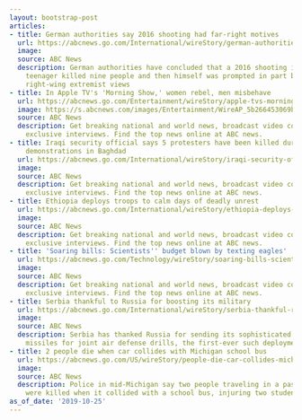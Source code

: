 ```yaml
---
layout: bootstrap-post
articles:
- title: German authorities say 2016 shooting had far-right motives
  url: https://abcnews.go.com/International/wireStory/german-authorities-2016-shooting-motives-66526069
  image: 
  source: ABC News
  description: German authorities have concluded that a 2016 shooting in which a German-Iranian
    teenager killed nine people and then himself was prompted in part by the assailant's
    right-wing extremist views
- title: In Apple TV's 'Morning Show,' women rebel, men misbehave
  url: https://abcnews.go.com/Entertainment/wireStory/apple-tvs-morning-show-women-rebel-men-misbehave-66526015
  image: https://s.abcnews.com/images/Entertainment/WireAP_5b266453069b472aae198f90d201a8c8_16x9_992.jpg
  source: ABC News
  description: Get breaking national and world news, broadcast video coverage, and
    exclusive interviews. Find the top news online at ABC news.
- title: Iraqi security official says 5 protesters have been killed during anti-government
    demonstrations in Baghdad
  url: https://abcnews.go.com/International/wireStory/iraqi-security-official-protesters-killed-anti-government-demonstrations-66525906
  image: 
  source: ABC News
  description: Get breaking national and world news, broadcast video coverage, and
    exclusive interviews. Find the top news online at ABC news.
- title: Ethiopia deploys troops to calm days of deadly unrest
  url: https://abcnews.go.com/International/wireStory/ethiopia-deploys-troops-calm-days-deadly-unrest-66525848
  image: 
  source: ABC News
  description: Get breaking national and world news, broadcast video coverage, and
    exclusive interviews. Find the top news online at ABC news.
- title: 'Soaring bills: Scientists'' budget blown by texting eagles'
  url: https://abcnews.go.com/Technology/wireStory/soaring-bills-scientists-budget-blown-texting-eagles-66525845
  image: 
  source: ABC News
  description: Get breaking national and world news, broadcast video coverage, and
    exclusive interviews. Find the top news online at ABC news.
- title: Serbia thankful to Russia for boosting its military
  url: https://abcnews.go.com/International/wireStory/serbia-thankful-russia-boosting-military-66525673
  image: 
  source: ABC News
  description: Serbia has thanked Russia for sending its sophisticated anti-aircraft
    missiles for joint air defense drills, the first-ever such deployment by Moscow
- title: 2 people die when car collides with Michigan school bus
  url: https://abcnews.go.com/US/wireStory/people-die-car-collides-michigan-school-bus-66525672
  image: 
  source: ABC News
  description: Police in mid-Michigan say two people traveling in a passenger car
    were killed when it collided with a school bus, injuring two students
as_of_date: '2019-10-25'
---
```


